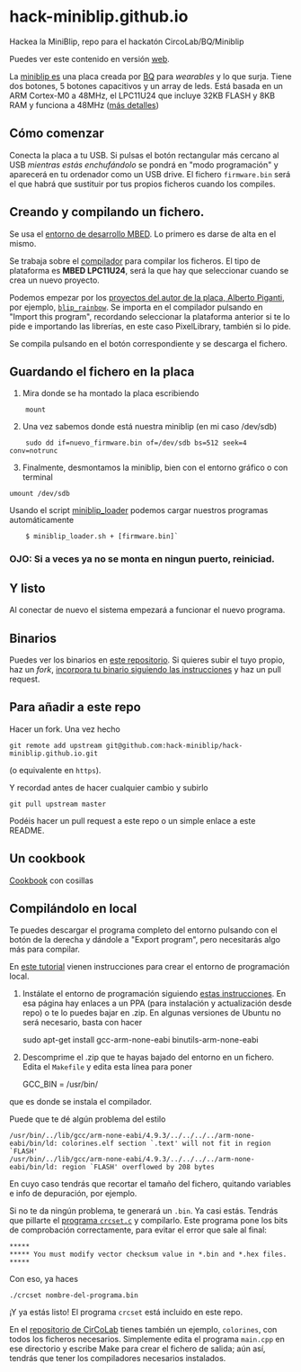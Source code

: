 # hack-miniblip.github.io

Hackea la MiniBlip, repo para el hackatón CircoLab/BQ/Miniblip

Puedes ver este contenido en versión [web](http://hack-miniblip.github.io/).

La [miniblip es](https://github.com/bqlabs/miniBLIP) una placa creada
por [BQ](http://github.com/bqlabs) para *wearables* y lo que
surja. Tiene dos botones, 5 botones capacitivos y un array de
leds. Está basada en un ARM Cortex-M0 a 48MHz, el LPC11U24 que incluye 32KB FLASH y 8KB RAM y funciona a 48MHz ([más detalles](https://developer.mbed.org/platforms/mbed-LPC11U24/#features))

## Cómo comenzar

Conecta la placa a tu USB. Si pulsas el botón rectangular más cercano al
USB *mientras estás enchufándolo* se pondrá en "modo programación" y aparecerá en tu ordenador como
un USB drive. El fichero ``firmware.bin`` será el que habrá que sustituir
por tus propios ficheros cuando los compiles.

## Creando y compilando un fichero.

Se usa el [entorno de desarrollo MBED](http://developer.mbed.org). Lo
primero es darse de alta en el mismo.

Se trabaja sobre el [compilador](https://developer.mbed.org/compiler/)
para compilar los ficheros. El tipo de plataforma es **MBED LPC11U24**,
será la que hay que seleccionar cuando se crea un nuevo proyecto.

Podemos empezar por los
[proyectos del autor de la placa, Alberto Piganti](https://developer.mbed.org/users/pighixxx/),
por ejemplo,
[`blip_rainbow`](https://developer.mbed.org/users/pighixxx/code/blip_rainbow/). Se
importa en el compilador pulsando en "Import this program", recordando
seleccionar la plataforma anterior si te lo pide e importando las
librerías, en este caso PixelLibrary, también si lo pide.

Se compila pulsando en el botón correspondiente y se descarga el
fichero.

## Guardando el fichero en la placa


1. Mira donde se ha montado la placa escribiendo    

```shell
	mount
```

2. Una vez sabemos donde está nuestra miniblip (en mi caso /dev/sdb)    

```shell
	sudo dd if=nuevo_firmware.bin of=/dev/sdb bs=512 seek=4 conv=notrunc
```

3. Finalmente, desmontamos la miniblip, bien con el entorno gráfico o con terminal

```
umount /dev/sdb

```

Usando el script [miniblip_loader](Scripts/miniblip_loader.sh) podemos cargar nuestros programas automáticamente    
```shell
	$ miniblip_loader.sh + [firmware.bin]`
```

### **OJO:** Si a veces ya no se monta en ningun puerto, reiniciad.

## Y listo

Al conectar de nuevo el sistema empezará a funcionar el nuevo
programa.

## Binarios

Puedes ver los binarios en [este repositorio](https://github.com/hack-miniblip/apps/). Si quieres subir el tuyo propio, haz un *fork*, [incorpora tu binario siguiendo las instrucciones](https://github.com/hack-miniblip/apps/blob/master/README.md) y haz un pull request.

## Para añadir a este repo

Hacer un fork. Una vez hecho

	git remote add upstream git@github.com:hack-miniblip/hack-miniblip.github.io.git

(o equivalente en `https`).

Y recordad antes de hacer cualquier cambio y subirlo

	git pull upstream master

Podéis hacer un pull request a este repo o un simple enlace a este README.

## Un cookbook

[Cookbook](cookbook.md) con cosillas

## Compilándolo en local

Te puedes descargar el programa completo del entorno pulsando con el
botón de la derecha y dándole a "Export program", pero necesitarás
algo más para compilar.

En [este tutorial](http://gnuarmeclipse.github.io/toolchain/install/)
vienen instrucciones para crear el entorno de programación local. 

1. Instálate el entorno de programación siguiendo
   [estas instrucciones](https://launchpad.net/gcc-arm-embedded). En
   esa página hay enlaces a un PPA (para instalación y actualización
   desde repo) o te lo puedes bajar en .zip. En algunas versiones de
   Ubuntu no será necesario, basta con hacer

	sudo apt-get install gcc-arm-none-eabi binutils-arm-none-eabi

2. Descomprime el .zip que te hayas bajado del entorno en un fichero. Edita el `Makefile` y edita esta línea para poner

    GCC_BIN = /usr/bin/

que es donde se instala el compilador.

Puede que te dé algún problema del estilo

```
/usr/bin/../lib/gcc/arm-none-eabi/4.9.3/../../../../arm-none-eabi/bin/ld: colorines.elf section `.text' will not fit in region `FLASH'
/usr/bin/../lib/gcc/arm-none-eabi/4.9.3/../../../../arm-none-eabi/bin/ld: region `FLASH' overflowed by 208 bytes
```

En cuyo caso tendrás que recortar el tamaño del fichero, quitando variables e info de depuración, por ejemplo.

Si no te da ningún problema, te generará un `.bin`. Ya casi estás. Tendrás que pillarte el [programa `crcset.c`](Scripts/crcset.c) y compilarlo. Este programa pone los bits de comprobación correctamente, para evitar el error que sale al final:

    *****
	***** You must modify vector checksum value in *.bin and *.hex files.
	*****

Con eso, ya haces

	./crcset nombre-del-programa.bin

¡Y ya estás listo! El programa `crcset` está incluido en este repo.

En el
[repositorio de CirCoLab](https://github.com/circolab/miniblip_examples)
tienes también un ejemplo, `colorines`, con todos los ficheros
necesarios. Simplemente edita el programa `main.cpp` en ese directorio
y escribe Make para crear el fichero de salida; aún así, tendrás que
tener los compiladores necesarios instalados.
